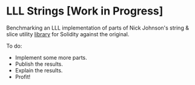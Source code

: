 # LLL Strings [Work in Progress]

Benchmarking an LLL implementation of parts of Nick Johnson's string & slice utility [library](https://github.com/Arachnid/solidity-stringutils) for Solidity against the original.

To do:

 * Implement some more parts.
 * Publish the results.
 * Explain the results.
 * Profit!
